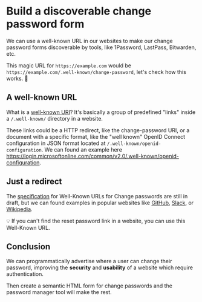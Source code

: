 # Build a discoverable change password form

We can use a well-known URL in our websites to make our change password forms discoverable by tools, like 1Password, LastPass, Bitwarden, etc.

This magic URL for `https://example.com` would be `https://example.com/.well-known/change-password`, let's check how this works. 💪

## A well-known URL

What is a [well-known URI](https://ldapwiki.com/wiki/Well-Known%20URIs)? It's basically a group of predefined "links" inside a `/.well-known/` directory in a website.

These links could be a HTTP redirect, like the change-password URI, or a document with a specific format, like the "well known" OpenID Connect configuration in JSON format located at `/.well-known/openid-configuration`. We can found an example here <https://login.microsoftonline.com/common/v2.0/.well-known/openid-configuration>.

## Just a redirect

The [specification](https://w3c.github.io/webappsec-change-password-url/) for Well-Known URLs for Change passwords are still in draft, but we can found examples in popular websites like [GitHub](https://github.com/.well-known/change-password), [Slack](https://slack.com/.well-known/change-password), or [Wikipedia](https://wikipedia.org/.well-known/change-password).

💡 If you can't find the reset password link in a website, you can use this Well-Known URL.

## Conclusion

We can programmatically advertise where a user can change their password, improving the **security** and **usability** of a website which require authentication.

Then create a semantic HTML form for change passwords and the password manager tool will make the rest.
